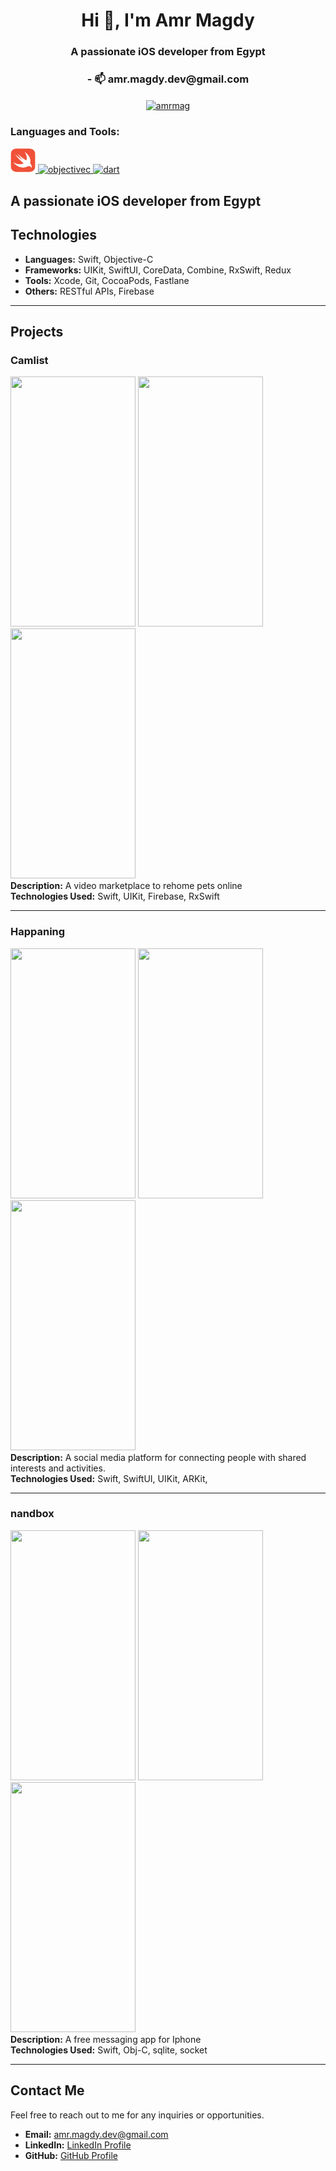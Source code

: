 

<h1 align="center">Hi 👋, I'm Amr Magdy</h1>  
<h3 align="center">A passionate iOS developer from Egypt</h3>  
  

  
<h3 align="center"> - 📫  amr.magdy.dev@gmail.com  </h3>  
  <p align="center">  
<a href="https://linkedin.com/in/amrmag" target="blank"><img align="center" src="https://raw.githubusercontent.com/rahuldkjain/github-profile-readme-generator/master/src/images/icons/Social/linked-in-alt.svg" alt="amrmag" height="30" width="40" /></a>  
</p>  

  
<h3 align="left">Languages and Tools:</h3>  
<p align="left"> <a href="https://developer.apple.com/swift/" target="_blank" rel="noreferrer"> <img src="https://raw.githubusercontent.com/devicons/devicon/master/icons/swift/swift-original.svg" alt="swift" width="40" height="40"/> </a> <a href="https://developer.apple.com/library/archive/documentation/Cocoa/Conceptual/ProgrammingWithObjectiveC/Introduction/Introduction.html" target="_blank" rel="noreferrer"> <img src="https://www.vectorlogo.zone/logos/apple_objectivec/apple_objectivec-icon.svg" alt="objectivec" width="40" height="40"/> </a><a href="https://dart.dev" target="_blank" rel="noreferrer"> <img src="https://www.vectorlogo.zone/logos/dartlang/dartlang-icon.svg" alt="dart" width="40" height="40"/> </a>  </p>



A passionate iOS developer from Egypt
---

## Technologies
- **Languages:** Swift, Objective-C
- **Frameworks:** UIKit, SwiftUI, CoreData, Combine, RxSwift, Redux
- **Tools:** Xcode, Git, CocoaPods, Fastlane
- **Others:** RESTful APIs, Firebase

---

## Projects

### Camlist

<img src="https://github.com/amr0010/amr0010/assets/13542092/a8ad9809-20ea-49af-be65-af01b844239b" width="200" height="400" />   <img src="https://github.com/amr0010/amr0010/assets/13542092/bdf0b305-ddcc-4c81-abb8-8cfeebf1bf78" width="200" height="400" /> <img src="https://github.com/amr0010/amr0010/assets/13542092/fdc01a17-c48d-4f78-a2a0-8e00a4b2ccc6" width="200" height="400" />
**<br>**
**Description:** A video marketplace to rehome pets online 
**<br>**
**Technologies Used:** Swift, UIKit, Firebase, RxSwift

---


### Happaning

<img src="https://github.com/amr0010/amr0010/assets/13542092/0351d328-e554-44fa-a687-9e47bc043069" width="200" height="400" />   <img src="https://github.com/amr0010/amr0010/assets/13542092/710bae82-63e1-429a-a229-3771e1db913b" width="200" height="400" /> <img src="https://github.com/amr0010/amr0010/assets/13542092/1d7cfdd5-74b4-4277-baf7-a51e0ed60ab1" width="200" height="400" />
**<br>**
**Description:** A social media platform for connecting people with shared interests and activities.
**<br>**
**Technologies Used:** Swift, SwiftUI, UIKit, ARKit, 

---

### nandbox
<img src="https://github.com/amr0010/amr0010/assets/13542092/af74a46f-d686-4f16-bdbb-7ce09a5660b2" width="200" height="400" />   <img src="https://github.com/amr0010/amr0010/assets/13542092/dd92ee5c-1737-42ca-b6c0-0d61f74ddf70" width="200" height="400" /> <img src="https://github.com/amr0010/amr0010/assets/13542092/292c67e0-4075-4488-8ee9-3f10bf0adc79" width="200" height="400" />
**<br>**
**Description:** A free messaging app for Iphone
**<br>**
**Technologies Used:** Swift, Obj-C, sqlite, socket 


---

## Contact Me
Feel free to reach out to me for any inquiries or opportunities.

- **Email:** amr.magdy.dev@gmail.com
- **LinkedIn:** [LinkedIn Profile](https://linkedin.com/in/amrmag)
- **GitHub:** [GitHub Profile](https://github.com/amr0010)
